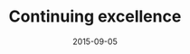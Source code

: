 ---
layout: info
date:   2015-09-05
type: "main-about"
section: 3


title:  "Continuing excellence"

info: "The society serves to maintain and enhance the University of Melbourne’s position as Australia’s leading university with a global reputation"

info-item: " - By bringing scholars and practitioners together to create new ways of thinking in the area of business and economics.<br>

 - A current website with material of relevance to students which makes available the proceedings and key documents that embody our society.<br>

 - Website displays where graduate students have been placed after their studies.<br>

 - Students are offered access to alumni who may be able to assist them with progressing their scholarly endeavours.<br>

 - Students are provided with the opportunity to have their work peer reviewed through relevant content experts which the society will be able to access through alumni.<br>

 - Students are provided with mentors who can coach them in the key areas of teaching and research so that they achieve academic and teaching excellence.<br>

 - Annual or biannual conference organised by the society, bringing in renowned keynote speakers. This conference will also allow students to have their work evaluated by the senior academics across the faculty.<br>

 - Keynote speakers from our conference become adjunct patrons and work with the society’s committee to promote the society to global audience."

---